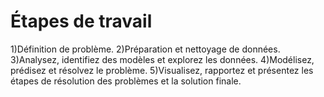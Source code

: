 # Étapes de travail

1)Définition de problème.
2)Préparation et nettoyage de données.
3)Analysez, identifiez des modèles et explorez les données.
4)Modélisez, prédisez et résolvez le problème.
5)Visualisez, rapportez et présentez les étapes de résolution des problèmes et la solution finale.
